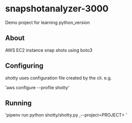 # snapshotanalyzer-3000

Demo project for learning python_version

## About

AWS EC2 instance snap shots using boto3

## Configuring

shotty uses configuration file created by the cli. e.g.

'aws configure --profile shotty'

## Running

'pipenv run python shotty/shotty.py <command>
,--project=PROJECT> '
